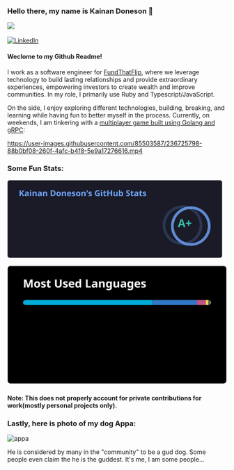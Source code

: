 ### Hello there, my name is Kainan Doneson 👋
[<img src="https://img.shields.io/badge/kainan.io-%20My%20Personal%20One%20Pager-red" />](https://www.kainan.io) 

[![LinkedIn](https://img.shields.io/badge/linkedin-%230077B5.svg?style=for-the-badge&logo=linkedin&logoColor=white)](https://www.linkedin.com/in/kainan-doneson-43749b1b4)

#### Weclome to my Github Readme!

I work as a software engineer for [FundThatFlip](https://www.fundthatflip.com/), where we leverage technology to build lasting relationships and provide extraordinary experiences, empowering investors to create wealth and improve communities. In my role, I primarily use Ruby and Typescript/JavaScript.

On the side, I enjoy exploring different technologies, building, breaking, and learning while having fun to better myself in the process. Currently, on weekends, I am tinkering with a [multiplayer game built using Golang and gRPC](https://github.com/kainn9/go_grpc_multiplayer_game_example_attempt):

https://user-images.githubusercontent.com/85503587/236725798-88b0bf08-260f-4afc-b4f8-5e9a17276616.mp4

### Some Fun Stats:

<img decoding="async" loading="lazy" height="180em" src="https://github.com/kainn9/github_stats_workflow/blob/main/stats.svg" />

[![Top Langs](https://github.com/kainn9/github_stats_workflow/blob/main/top-langs.svg)](https://github.com/kainn9/github-readme-stats)
#### Note: This does not properly account for private contributions for work(mostly personal projects only).


### Lastly, here is photo of my dog Appa:
![appa](https://user-images.githubusercontent.com/85503587/236726979-828ad0ed-0e47-4ae7-aea1-c9b0760131fc.jpeg)


He is considered by many in the "community" to be a gud dog. Some people even claim the he is the guddest. It's me, I am some people...
